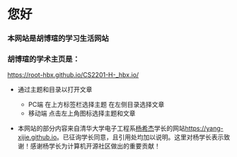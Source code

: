 # 您好

### 本网站是胡博瑄的学习生活网站
### 胡博瑄的学术主页是： 
<https://root-hbx.github.io/CS2201-H-_hbx.io/>

- 通过主题和目录以打开文章
    - PC端 在上方标签栏选择主题 在左侧目录选择文章
    - 移动端 点击左上角图标选择主题和文章
    
- 本网站的部分内容来自清华大学电子工程系[杨希杰](https://yang-xijie.github.io/ME/introduction/)学长的网站<https://yang-xijie.github.io>。已征询学长同意，且引用处均加以说明。这里对杨学长表示致谢！感谢杨学长为计算机开源社区做出的重要贡献！